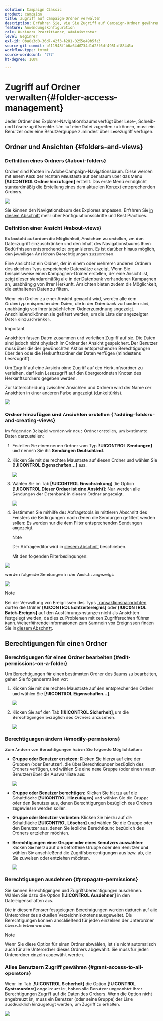```yaml
---
solution: Campaign Classic
product: campaign
title: Zugriff auf Campaign-Ordner verwalten
description: Erfahren Sie, wie Sie Zugriff auf Campaign-Ordner gewähren und Ansichten erstellen.
feature: Anwendungskonfiguration
role: Business Practitioner, Administrator
level: Beginner
exl-id: 0ba8a3d0-36d7-42f3-b281-0255e49b5fa3
source-git-commit: b211948f1b6a64d0734d1d23f6df4951af88445a
workflow-type: tm+mt
source-wordcount: '777'
ht-degree: 100%

---
```


# Zugriff auf Ordner verwalten{#folder-access-management}

Jeder Ordner des Explorer-Navigationsbaums verfügt über Lese-, Schreib- und Löschzugriffsrechte. Um auf eine Datei zugreifen zu können, muss ein Benutzer oder eine Benutzergruppe zumindest über Lesezugriff verfügen.

## Ordner und Ansichten {#folders-and-views}

### Definition eines Ordners {#about-folders}

Ordner sind Knoten im Adobe Campaign-Navigationsbaum. Diese werden mit einem Klick der rechten Maustaste auf den Baum über das Menü **[!UICONTROL Ordner hinzufügen]** erstellt. Das erste Menü ermöglicht standardmäßig die Erstellung eines dem aktuellen Kontext entsprechenden Ordners.

![](assets/s_ncs_user_add_folder_in_tree.png)

Sie können den Navigationsbaum des Explorers anpassen. Erfahren Sie [in diesem Abschnitt](adobe-campaign-workspace.md) mehr über Konfigurationsschritte und Best Practices.

### Definition einer Ansicht {#about-views}

Es besteht außerdem die Möglichkeit, Ansichten zu erstellen, um den Datenzugriff einzuschränken und den Inhalt des Navigationsbaums Ihren Bedürfnissen entsprechend zu organisieren. Es ist darüber hinaus möglich, den jeweiligen Ansichten Berechtigungen zuzuordnen.

Eine Ansicht ist ein Ordner, der in einem oder mehreren anderen Ordnern des gleichen Typs gespeicherte Datensätze anzeigt. Wenn Sie beispielsweise einen Kampagnen-Ordner erstellen, der eine Ansicht ist, zeigt dieser standardmäßig alle in der Datenbank vorhandenen Kampagnen an, unabhängig von ihrer Herkunft. Ansichten bieten zudem die Möglichkeit, die enthaltenen Daten zu filtern.

Wenn ein Ordner zu einer Ansicht gemacht wird, werden alle dem Ordnertyp entsprechenden Daten, die in der Datenbank vorhanden sind, unabhängig von ihrer tatsächlichen Ordnerzuordnung angezeigt. Anschließend können sie gefiltert werden, um die Liste der angezeigten Daten einzuschränken.

>[!IMPORTANT]
>
>Ansichten fassen Daten zusammen und verleihen Zugriff auf sie. Die Daten sind jedoch nicht physisch im Ordner der Ansicht gespeichert. Der Benutzer muss über die der gewünschten Aktion entsprechenden Berechtigungen über den oder die Herkunftsordner der Daten verfügen (mindestens Lesezugriff).
>
>Um Zugriff auf eine Ansicht ohne Zugriff auf den Herkunftsordner zu verleihen, darf kein Lesezugriff auf den übergeordneten Knoten des Herkunftsordners gegeben werden.

Zur Unterscheidung zwischen Ansichten und Ordnern wird der Name der Ansichten in einer anderen Farbe angezeigt (dunkeltürkis).

![](assets/s_ncs_user_view_name_color.png)

### Ordner hinzufügen und Ansichten erstellen {#adding-folders-and-creating-views}

Im folgenden Beispiel werden wir neue Ordner erstellen, um bestimmte Daten darzustellen:

1. Erstellen Sie einen neuen Ordner vom Typ **[!UICONTROL Sendungen]** und nennen Sie ihn **Sendungen Deutschland**.
1. Klicken Sie mit der rechten Maustaste auf diesen Ordner und wählen Sie **[!UICONTROL Eigenschaften...]** aus.

   ![](assets/s_ncs_user_add_folder_exple.png)

1. Wählen Sie im Tab **[!UICONTROL Einschränkung]** die Option **[!UICONTROL Dieser Ordner ist eine Ansicht]**: Nun werden alle Sendungen der Datenbank in diesem Ordner angezeigt.

   ![](assets/s_ncs_user_add_folder_exple01.png)

1. Bestimmen Sie mithilfe des Abfragetools im mittleren Abschnitt des Fensters die Bedingungen, nach denen die Sendungen gefiltert werden sollen: Es werden nur die dem Filter entsprechenden Sendungen angezeigt.

   >[!NOTE]
   >
   >Der Abfrageeditor wird in [diesem Abschnitt](../../platform/using/about-queries-in-campaign.md) beschrieben.

   Mit den folgenden Filterbedingungen:

![](assets/s_ncs_user_add_folder_exple00.png)

werden folgende Sendungen in der Ansicht angezeigt:

![](assets/s_ncs_user_add_folder_exple02.png)

>[!NOTE]
>
>Bei der Verwaltung von Ereignissen des Typs [Transaktionsnachrichten](../../message-center/using/about-transactional-messaging.md) dürfen die Ordner **[!UICONTROL Echtzeitereignis]** oder **[!UICONTROL Batch-Ereignis]** auf den Ausführungsinstanzen nicht als Ansichten festgelegt werden, da dies zu Problemen mit den Zugriffsrechten führen kann. Weiterführende Informationen zum Sammeln von Ereignissen finden Sie in [diesem Abschnitt](../../message-center/using/about-event-processing.md#event-collection).

## Berechtigungen für einen Ordner

### Berechtigungen für einen Ordner bearbeiten {#edit-permissions-on-a-folder}

Um Berechtigungen für einen bestimmten Ordner des Baums zu bearbeiten, gehen Sie folgendermaßen vor:

1. Klicken Sie mit der rechten Maustaste auf den entsprechenden Ordner und wählen Sie **[!UICONTROL Eigenschaften...]**.

   ![](assets/s_ncs_user_folder_properties.png)

1. Klicken Sie auf den Tab **[!UICONTROL Sicherheit]**, um die Berechtigungen bezüglich des Ordners anzusehen.

   ![](assets/s_ncs_user_folder_properties_security.png)

### Berechtigungen ändern {#modify-permissions}

Zum Ändern von Berechtigungen haben Sie folgende Möglichkeiten:

* **Gruppe oder Benutzer ersetzen**: Klicken Sie hierzu auf eine der Gruppen (oder Benutzer), die über Berechtigungen bezüglich des Ordners verfügen, und wählen Sie eine neue Gruppe (oder einen neuen Benutzer) über die Auswahlliste aus:

   ![](assets/s_ncs_user_folder_properties_security02.png)

* **Gruppe oder Benutzer berechtigen**: Klicken Sie hierzu auf die Schaltfläche **[!UICONTROL Hinzufügen]** und wählen Sie die Gruppe oder den Benutzer aus, denen Berechtigungen bezüglich des Ordners zugewiesen werden sollen.
* **Gruppe oder Benutzer verbieten**: Klicken Sie hierzu auf die Schaltfläche **[!UICONTROL Löschen]** und wählen Sie die Gruppe oder den Benutzer aus, denen Sie jegliche Berechtigung bezüglich des Ordners entziehen möchten.
* **Berechtigungen einer Gruppe oder eines Benutzers auswählen**: Klicken Sie hierzu auf die betroffene Gruppe oder den Benutzer und wählen Sie anschließend die Zugriffsberechtigungen aus bzw. ab, die Sie zuweisen oder entziehen möchten.

   ![](assets/s_ncs_user_folder_properties_security03.png)

### Berechtigungen ausdehnen {#propagate-permissions}

Sie können Berechtigungen und Zugriffsberechtigungen ausdehnen. Wählen Sie dazu die Option **[!UICONTROL Ausdehnen]** in den Dateieigenschaften aus.

Die in diesem Fenster festgelegten Berechtigungen werden dadurch auf alle Unterordner des aktuellen Verzeichnisknotens ausgeweitet. Die Berechtigungen können anschließend für jeden einzelnen der Unterordner überschrieben werden.

>[!NOTE]
>
>Wenn Sie diese Option für einen Ordner abwählen, ist sie nicht automatisch auch für alle Unterordner dieses Ordners abgewählt. Sie muss für jeden Unterordner einzeln abgewählt werden.

### Allen Benutzern Zugriff gewähren {#grant-access-to-all-operators}

Wenn im Tab **[!UICONTROL Sicherheit]** die Option **[!UICONTROL Systemordner]** angekreuzt ist, haben alle Benutzer ungeachtet ihrer Berechtigungen Zugriff auf die Daten des Ordners. Wenn die Option nicht angekreuzt ist, muss ein Benutzer (oder seine Gruppe) der Liste ausdrücklich hinzugefügt werden, um Zugriff zu erhalten.

![](assets/s_ncs_user_folder_properties_security03b.png)
